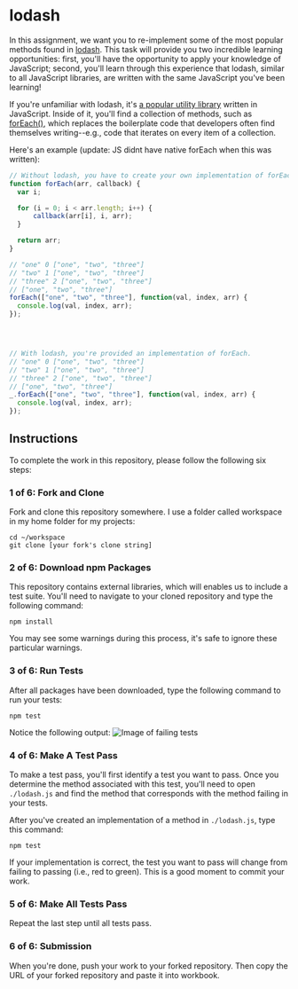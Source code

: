 # lodash
In this assignment, we want you to re-implement some of the most popular methods found in [lodash][lodash]. This task will provide you two incredible learning opportunities: first, you'll have the opportunity to apply your knowledge of JavaScript; second, you'll learn through this experience that lodash, similar to all JavaScript libraries, are written with the same JavaScript you've been learning!

If you're unfamiliar with lodash, it's [a popular utility library][popular-utility-library] written in JavaScript. Inside of it, you'll find a collection of methods, such as [forEach()][for-each], which replaces the boilerplate code that developers often find themselves writing--e.g., code that iterates on every item of a collection.

Here's an example (update: JS didnt have native forEach when this was written):

```javascript
// Without lodash, you have to create your own implementation of forEach.
function forEach(arr, callback) {
  var i;

  for (i = 0; i < arr.length; i++) {
      callback(arr[i], i, arr);
  }

  return arr;
}

// "one" 0 ["one", "two", "three"]
// "two" 1 ["one", "two", "three"]
// "three" 2 ["one", "two", "three"]
// ["one", "two", "three"]
forEach(["one", "two", "three"], function(val, index, arr) {
  console.log(val, index, arr);
});




// With lodash, you're provided an implementation of forEach.
// "one" 0 ["one", "two", "three"]
// "two" 1 ["one", "two", "three"]
// "three" 2 ["one", "two", "three"]
// ["one", "two", "three"]
_.forEach(["one", "two", "three"], function(val, index, arr) {
  console.log(val, index, arr);
});
```

## Instructions
To complete the work in this repository, please follow the following six steps:

### 1 of 6: Fork and Clone
Fork and clone this repository somewhere. I use a folder called workspace in my home folder for my projects:

```
cd ~/workspace
git clone [your fork's clone string]
```

### 2 of 6: Download npm Packages
This repository contains external libraries, which will enables us to include a test suite. You'll need to navigate to your cloned repository and type the following command:

  ```
  npm install
  ```

You may see some warnings during this process, it's safe to ignore these particular warnings.

### 3 of 6: Run Tests
After all packages have been downloaded, type the following command to run your tests:

```
npm test
```

Notice the following output:
![Image of failing tests](images/failing-tests.png)

### 4 of 6: Make A Test Pass
To make a test pass, you'll first identify a test you want to pass. Once you determine the method associated with this test, you'll need to open `./lodash.js` and find the method that corresponds with the method failing in your tests.

After you've created an implementation of a method in `./lodash.js`, type this command:

```
npm test
```

If your implementation is correct, the test you want to pass will change from failing to passing (i.e., red to green). This is a good moment to commit your work.

### 5 of 6: Make All Tests Pass
Repeat the last step until all tests pass.

### 6 of 6: Submission
When you're done, push your work to your forked repository. Then copy the URL of your forked repository and paste it into workbook.

[lodash]: https://lodash.com
[popular-utility-library]: https://www.npmjs.com/package/lodash#installation
[for-each]: https://lodash.com/docs#forEach
